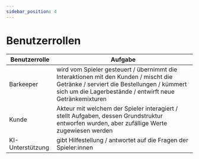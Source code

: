 ```yaml
---
sidebar_position: 4
---
```


# Benutzerrollen

| Benutzerrolle | Aufgabe |
|---|---|
| Barkeeper | wird vom Spieler gesteuert / übernimmt die Interaktionen mit den Kunden / mischt die Getränke / serviert die Bestellungen / kümmert sich um die Lagerbestände / entwirft neue Getränkemixturen |
| Kunde | Akteur mit welchem der Spieler interagiert / stellt Aufgaben, dessen Grundstruktur entworfen wurden, aber zufällige Werte zugewiesen werden |
| KI-Unterstützung | gibt Hilfestellung / antwortet auf die Fragen der Spieler:innen |

